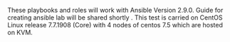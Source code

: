 These playbooks and roles will work with Ansible Version 2.9.0. Guide for creating ansible lab will be shared shortly . This test is carried on CentOS Linux release 7.7.1908 (Core) with 4 nodes of centos 7.5 which are hosted on KVM. 

